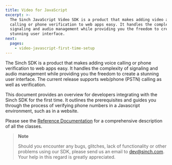 ```yaml
---
title: Video for JavaScript
excerpt: >-
  The Sinch JavaScript Video SDK is a product that makes adding video and voice
  calling or phone verification to web apps easy. It handles the complexity of
  signaling and audio management while providing you the freedom to create a
  stunning user interface.
next:
  pages:
    - video-javascript-first-time-setup
---
```

The Sinch SDK is a product that makes adding voice calling or phone verification to web apps easy. It handles the complexity of signaling and audio management while providing you the freedom to create a stunning user interface. The current release supports web/phone (PSTN) calling as well as verification.

This document provides an overview for developers integrating with the Sinch SDK for the first time. It outlines the prerequisites and guides you through the process of verifying phone numbers in a Javascript environment, such as in a website.

Please see the [Reference Documentation](http://www.sinch.com/docs/javascript/reference/) for a comprehensive description of all the classes.

> **Note**
>
> Should you encounter any bugs, glitches, lack of functionality or other problems using our SDK, please send us an email to <dev@sinch.com>. Your help in this regard is greatly appreciated.
